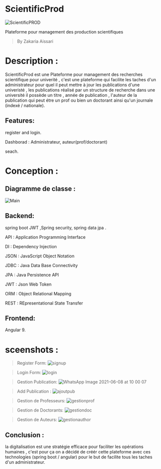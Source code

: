 # ScientificProd
![ScientificPROD](https://user-images.githubusercontent.com/54544125/121168092-dfa5f180-c852-11eb-85d4-c71e2fbd0faf.png)

Plateforme pour management des production scientifiques
>By Zakaria Aissari

# Description :
ScientificProd est une Plateforme pour management des recherches scientifique pour univerité , c'est une plateforme qui facilite les taches d'un  administrateur 
pour quel il peut  mettre à jour les publications d'une  univeristé , les publications réalisé par un structure de recherche dans une université 
il possède un titre , année de publication , l'auteur de la publication qui peut étre un prof ou bien un doctorant ainsi qu'un journale (indexé / nationale).

## Features:

register and login.

Dashborad : Administrateur, auteur(prof/doctorant)

seach.

# Conception :
## Diagramme de classe :
![Main](https://user-images.githubusercontent.com/54544125/121165330-7a510100-c850-11eb-9bfd-8740bbdfaf0c.png)

## Backend:
spring boot JWT ,Spring  security, spring data jpa  .

API : Application Programming Interface

DI : Dependency Injection

JSON : JavaScript Object Notation

JDBC : Java Data Base Connectivity

JPA : Java Persistence API

JWT : Json Web Token

ORM : Object Relational Mapping

REST : REpresentational State Transfer

## Frontend:

Angular 9.

# sceenshots : 
>Register Form:
![signup](https://user-images.githubusercontent.com/54544125/121165715-bf753300-c850-11eb-8bc1-f805f50e7b46.PNG)

>Login Form:
![login](https://user-images.githubusercontent.com/54544125/121165743-c603aa80-c850-11eb-84ff-142013c1d89b.PNG)

>Gestion Publication:
![WhatsApp Image 2021-06-08 at 10 00 07](https://user-images.githubusercontent.com/54544125/121165781-cd2ab880-c850-11eb-9e2b-0df3ad467b64.jpg)

>Add Publication :
![ajoutpub](https://user-images.githubusercontent.com/54544125/121165820-d451c680-c850-11eb-97e3-74af579f7ee8.PNG)

>Gestion de Professeurs:
![gestionprof](https://user-images.githubusercontent.com/54544125/121165854-dcaa0180-c850-11eb-8115-0326a5a6ff5e.PNG)

>Gestion de Doctorants:
![gestiondoc](https://user-images.githubusercontent.com/54544125/121165869-e0d61f00-c850-11eb-82fb-bf497f08e58e.PNG)

>Gestion de Auteurs:
![gestionauthor](https://user-images.githubusercontent.com/54544125/121165882-e3d10f80-c850-11eb-85bc-e9124c0c134b.PNG)

## Conclusion :

la digitalisation est une stratégie efficace pour faciliter les opérations humaines , c'est pour ça on a décidé de créér cette plateforme avec ces technologies (spring boot / angular)  pour le but de facilite tous les taches d'un administrateur.
 

